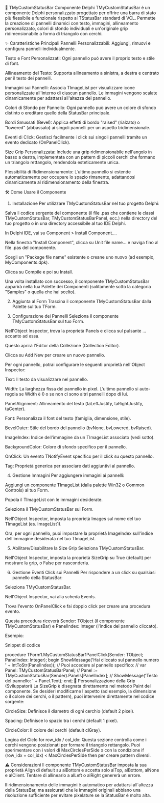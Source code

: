 
🚀 TMyCustomStatusBar Componente Delphi
TMyCustomStatusBar è un componente Delphi personalizzato progettato per offrire una barra di stato più flessibile e funzionale rispetto al TStatusBar standard di VCL. Permette la creazione di pannelli dinamici con testo, immagini, allineamento personalizzato, colori di sfondo individuali e un'originale grip ridimensionabile a forma di triangolo con cerchi.

✨ Caratteristiche Principali
Pannelli Personalizzabili: Aggiungi, rimuovi e configura pannelli individualmente.

Testo e Font Personalizzati: Ogni pannello può avere il proprio testo e stile di font.

Allineamento del Testo: Supporta allineamento a sinistra, a destra e centrato per il testo dei pannelli.

Immagini sui Pannelli: Associa TImageList per visualizzare icone personalizzate all'interno di ciascun pannello. Le immagini vengono scalate dinamicamente per adattarsi all'altezza del pannello.

Colori di Sfondo per Pannello: Ogni pannello può avere un colore di sfondo distinto o ereditare quello della StatusBar principale.

Bordi Smussati (Bevel): Applica effetti di bordo "raised" (rialzato) o "lowered" (abbassato) ai singoli pannelli per un aspetto tridimensionale.

Eventi di Click: Gestisci facilmente i click sui singoli pannelli tramite un evento dedicato (OnPanelClick).

Size Grip Personalizzata: Include una grip ridimensionabile nell'angolo in basso a destra, implementata con un pattern di piccoli cerchi che formano un triangolo rettangolo, rendendola esteticamente unica.

Flessibilità di Ridimensionamento: L'ultimo pannello si estende automaticamente per occupare lo spazio rimanente, adattandosi dinamicamente al ridimensionamento della finestra.

🛠️ Come Usare il Componente
1. Installazione
Per utilizzare TMyCustomStatusBar nel tuo progetto Delphi:

Salva il codice sorgente del componente (il file .pas che contiene le classi TMyCustomStatusBar, TMyCustomStatusBarPanel, ecc.) nella directory del tuo progetto o in una directory accessibile al tuo IDE Delphi.

In Delphi IDE, vai su Component > Install Component....

Nella finestra "Install Component", clicca su Unit file name... e naviga fino al file .pas del componente.

Scegli un "Package file name" esistente o creane uno nuovo (ad esempio, MyComponents.dpk).

Clicca su Compile e poi su Install.

Una volta installato con successo, il componente TMyCustomStatusBar apparirà nella tua Palette dei Componenti (solitamente sotto la categoria "Samples" o quella che hai scelto).

2. Aggiunta al Form
Trascina il componente TMyCustomStatusBar dalla Palette sul tuo TForm.

3. Configurazione dei Pannelli
Seleziona il componente TMyCustomStatusBar sul tuo Form.

Nell'Object Inspector, trova la proprietà Panels e clicca sul pulsante ... accanto ad essa.

Questo aprirà l'Editor della Collezione (Collection Editor).

Clicca su Add New per creare un nuovo pannello.

Per ogni pannello, potrai configurare le seguenti proprietà nell'Object Inspector:

Text: Il testo da visualizzare nel pannello.

Width: La larghezza fissa del pannello in pixel. L'ultimo pannello si auto-regola se Width è 0 o se non ci sono altri pannelli dopo di lui.

PanelAlignment: Allineamento del testo (taLeftJustify, taRightJustify, taCenter).

Font: Personalizza il font del testo (famiglia, dimensione, stile).

BevelOuter: Stile del bordo del pannello (bvNone, bvLowered, bvRaised).

ImageIndex: Indice dell'immagine da un TImageList associato (vedi sotto).

BackgroundColor: Colore di sfondo specifico per il pannello.

OnClick: Un evento TNotifyEvent specifico per il click su questo pannello.

Tag: Proprietà generica per associare dati aggiuntivi al pannello.

4. Gestione Immagini
Per aggiungere immagini ai pannelli:

Aggiungi un componente TImageList (dalla palette Win32 o Common Controls) al tuo Form.

Popola il TImageList con le immagini desiderate.

Seleziona il TMyCustomStatusBar sul Form.

Nell'Object Inspector, imposta la proprietà Images sul nome del tuo TImageList (es. ImageList1).

Ora, per ogni pannello, puoi impostare la proprietà ImageIndex sull'indice dell'immagine desiderata nel tuo TImageList.

5. Abilitare/Disabilitare la Size Grip
Seleziona TMyCustomStatusBar.

Nell'Object Inspector, imposta la proprietà SizeGrip su True (default) per mostrare la grip, o False per nasconderla.

6. Gestione Eventi Click sui Pannelli
Per rispondere a un click su qualsiasi pannello della StatusBar:

Seleziona TMyCustomStatusBar.

Nell'Object Inspector, vai alla scheda Events.

Trova l'evento OnPanelClick e fai doppio click per creare una procedura evento.

Questa procedura riceverà Sender: TObject (il componente TMyCustomStatusBar) e PanelIndex: Integer (l'indice del pannello cliccato).

Esempio:

Snippet di codice

procedure TForm1.MyCustomStatusBar1PanelClick(Sender: TObject; PanelIndex: Integer);
begin
  ShowMessage('Hai cliccato sul pannello numero ' + IntToStr(PanelIndex));
  // Puoi accedere al pannello specifico:
  // var Panel: TMyCustomStatusBarPanel;
  // Panel := TMyCustomStatusBar(Sender).Panels[PanelIndex];
  // ShowMessage('Testo del pannello: ' + Panel.Text);
end;
🎨 Personalizzazione della Grip (Sviluppatori)
La SizeGrip è disegnata direttamente nel metodo Paint del componente. Se desideri modificarne l'aspetto (ad esempio, la dimensione o il colore dei cerchi, o il pattern), puoi intervenire direttamente nel codice sorgente:

CircleSize: Definisce il diametro di ogni cerchio (default 2 pixel).

Spacing: Definisce lo spazio tra i cerchi (default 1 pixel).

CircleColor: Il colore dei cerchi (default clGray).

Logica del Ciclo for row_idx / col_idx: Questa sezione controlla come i cerchi vengono posizionati per formare il triangolo rettangolo. Puoi sperimentare con i valori di MaxCirclesPerSide o con la condizione if (row_idx + col_idx) < MaxCirclesPerSide then per creare pattern diversi.

⚠️ Considerazioni
Il componente TMyCustomStatusBar imposta la sua proprietà Align di default su alBottom e accetta solo alTop, alBottom, alNone e alClient. Tentare di allinearlo a alLeft o alRight genererà un errore.

Il ridimensionamento delle immagini è automatico per adattarsi all'altezza della StatusBar, ma assicurati che le immagini originali abbiano una risoluzione sufficiente per evitare pixelature se la StatusBar è molto alta.

